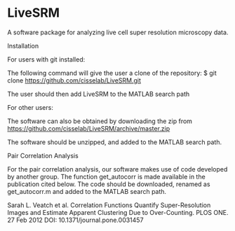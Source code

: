 # LiveSRM
A software package for analyzing live cell super resolution microscopy data.



Installation

For users with git installed:

The following command will give the user a clone of the repository:
$ git clone https://github.com/cisselab/LiveSRM.git 

The user should then add LiveSRM to the MATLAB search path



For other users:

The software can also be obtained by downloading the zip from https://github.com/cisselab/LiveSRM/archive/master.zip

The software should be unzipped, and added to the MATLAB search path. 


Pair Correlation Analysis

For the pair correlation analysis, our software makes use of code developed by another group. The function get_autocorr is made available in the publication cited below. The code should be downloaded, renamed as get_autocorr.m and added to the MATLAB search path. 

Sarah L. Veatch et al. Correlation Functions Quantify Super-Resolution Images and Estimate Apparent Clustering Due to Over-Counting. PLOS ONE. 27 Feb 2012 DOI: 10.1371/journal.pone.0031457